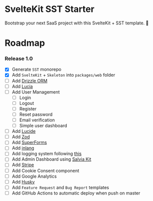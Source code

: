 # SvelteKit SST Starter

Bootstrap your next SaaS project with this SvelteKit + SST template. :rocket:

# Roadmap

### Release 1.0

- [x] Generate `SST` monorepo
- [x] Add `SvelteKit` + `Skeleton` into `packages/web` folder
- [ ] Add [Drizzle ORM](https://orm.drizzle.team)
- [ ] Add [Lucia](https://github.com/lucia-auth/lucia)
- [ ] Add User Management
  - [ ] Login
  - [ ] Logout
  - [ ] Register
  - [ ] Reset password
  - [ ] Email verification
  - [ ] Simple user dashboard
- [ ] Add [Lucide](https://lucide.dev/)
- [ ] Add [Zod](https://github.com/colinhacks/zod)
- [ ] Add [SuperForms](https://github.com/ciscoheat/sveltekit-superforms)
- [ ] Add [inlang](https://github.com/inlang/inlang)
- [ ] Add logging system following [this](https://sst.dev/chapters/setup-error-logging-in-serverless.html)
- [ ] Add Admin Dashboard using [Salvia Kit](https://github.com/salvia-kit/salvia-kit)
- [ ] Add [Stripe](https://stripe.com/it)
- [ ] Add Cookie Consent component
- [ ] Add Google Analytics
- [ ] Add [Husky](https://github.com/typicode/husky)
- [ ] Add `Feature Request` and `Bug Report` templates
- [ ] Add GitHub Actions to automatic deploy when push on master
